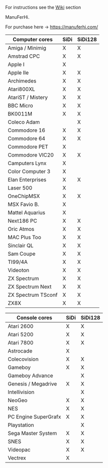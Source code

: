 
For instructions see the [Wiki](https://github.com/ManuFerHi/SiDi-FPGA/wiki) section

ManuFerHi.

For purchase here -> https://manuferhi.com/

|    Computer cores    | SiDi | SiDi128 |
| -------------------- | ---- | ------- |
| Amiga / Minimig      |X|X|
| Amstrad CPC          |X|X|
| Apple I              |X| |
| Apple IIe            |X|X|
| Archimedes           |X|X|
| Atari800XL           |X|X|
| AtariST / Mistery    |X|X|
| BBC Micro            |X|X|
| BK0011M              |X|X|
| Coleco Adam          | |X|
| Commodore 16         |X|X|
| Commodore 64         |X|X|
| Commodore PET        |X| |
| Commodore VIC20      |X|X|
| Camputers Lynx       |X| |
| Color Computer 3     |X| |
| Elan Enterprises     |X|X|
| Laser 500            |X| |
| OneChipMSX           |X|X|
| MSX Favio B.         |X| |
| Mattel Aquarius      |X| |
| Next186 PC           |X|X|
| Oric Atmos           |X|X|
| MAC Plus Too         |X|X|
| Sinclair QL          |X|X|
| Sam Coupe            |X|X|
| TI99/4A              |X|X|
| Videoton             |X|X|
| ZX Spectrum          |X|X|
| ZX Spectrum Next     |X|X|
| ZX Spectrum TSconf   |X|X|
| ZX8X                 |X|X|

|    Console cores    | SiDi | SiDi128 |
| ------------------- | ---- | ------- |
| Atari 2600          |X|X|
| Atari 5200          |X|X|
| Atari 7800          |X|X|
| Astrocade           |X| |
| Colecovision        |X|X|
| Gameboy             |X|X|
| Gameboy Advance     | |X|
| Genesis / Megadrive |X|X|
| Intellivision       | |X|
| NeoGeo              |X|X|
| NES                 |X|X|
| PC Engine SuperGrafx |X|X|
| Playstation         | |X|
| Sega Master System  |X|X|
| SNES                |X|X|
| Videopac            |X|X|
| Vectrex             |X| |



